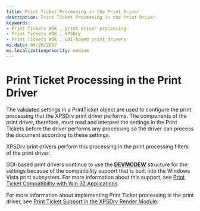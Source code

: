 ```yaml
---
title: Print Ticket Processing in the Print Driver
description: Print Ticket Processing in the Print Driver
keywords:
- Print Tickets WDK , print driver processing
- Print Tickets WDK , XPSDrv
- Print Tickets WDK , GDI-based print drivers
ms.date: 04/20/2017
ms.localizationpriority: medium
---
```


# Print Ticket Processing in the Print Driver


The validated settings in a PrintTicket object are used to configure the print processing that the XPSDrv print driver performs. The components of the print driver, therefore, must read and interpret the settings in the Print Tickets before the driver performs any processing so the driver can process the document according to these settings.

XPSDrv print drivers perform this processing in the print processing filters of the print driver.

GDI-based print drivers continue to use the [**DEVMODEW**](/windows/win32/api/wingdi/ns-wingdi-devmodew) structure for the settings because of the compatibility support that is built into the Windows Vista print subsystem. For more information about this support, see [Print Ticket Compatibility with Win 32 Applications](print-ticket-compatibility-with-win-32-applications.md).

For more information about implementing Print Ticket processing in the print driver, see [Print Ticket Support in the XPSDrv Render Module](print-ticket-support-in-the-xpsdrv-render-module.md).

 

